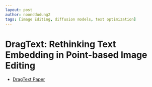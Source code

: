 ```yaml
---
layout: post
author: noonddudung2
tags: [image Editing, diffusion models, text optimization]
---
```

# DragText: Rethinking Text Embedding in Point-based Image Editing
- [DragText Paper](https://arxiv.org/abs/2407.17843)